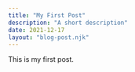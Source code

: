 ```yaml
---
title: "My First Post"
description: "A short description"
date: 2021-12-17
layout: "blog-post.njk"
---
```


This is my first post.
